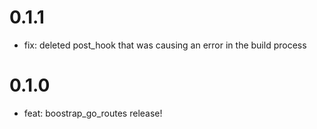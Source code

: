 # 0.1.1
- fix: deleted post_hook that was causing an error in the build process
 
# 0.1.0

- feat: boostrap_go_routes release!
